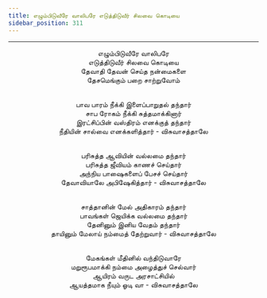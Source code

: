 ```yaml
---
title: எழும்பிடுவீரே வாலிபரே எடுத்திடுவீர் சிலவை கொடியை
sidebar_position: 311
---
```


---
<center>
எழும்பிடுவீரே வாலிபரே<br/>
எடுத்திடுவீர் சிலவை கொடியை<br/>
தேவாதி தேவன் செய்த நன்மைகளை<br/>
தேசமெங்கும் பறை சாற்றுவோம்<br/><br/>

பாவ பாரம் நீக்கி இளைப்பாறுதல் தந்தார்<br/>
சாப ரோகம் நீக்கி சுத்தமாக்கினார்<br/>
இரட்சிப்பின் வஸ்திரம் எனக்குத் தந்தார்<br/>
நீதியின் சால்வை எனக்களித்தார்            - விசுவாசத்தாலே<br/><br/>

பரிசுத்த ஆவியின் வல்லமை தந்தார்<br/>
பரிசுத்த ஜீவியம் காணச் செய்தார்<br/>
அந்நிய பாஷைகளைப் பேசச் செய்தார்<br/>
தேவாவியாலே அபிஷேகித்தார்            - விசுவாசத்தாலே<br/><br/>

சாத்தானின் மேல் அதிகாரம் தந்தார்<br/>
பாவங்கள் ஜெயிக்க வல்லமை தந்தார்<br/>
தேனினும் இனிய வேதம் தந்தார்<br/>
தாயினும் மேலாய் நம்மைத் தேற்றுவார்        - விசுவாசத்தாலே<br/><br/>

மேகங்கள் மீதினில் வந்திடுவாரே<br/>
மறுரூபமாக்கி நம்மை அழைத்துச் செல்வார்<br/>
ஆயிரம் வருட அரசாட்சியில்<br/>
ஆயத்தமாக நீயும் ஓடி வா                - விசுவாசத்தாலே
</center>